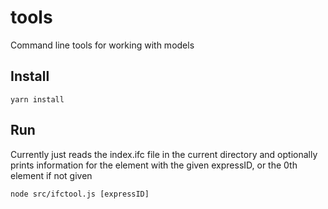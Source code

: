 # tools
Command line tools for working with models

## Install

```
yarn install
```

## Run

Currently just reads the index.ifc file in the current directory and optionally prints information for the element with the given expressID, or the 0th element if not given

```
node src/ifctool.js [expressID]
```
